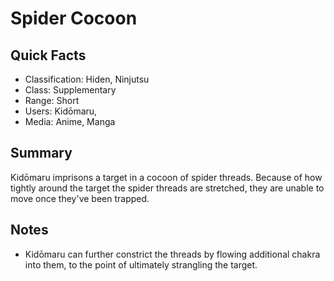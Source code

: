 # Spider Cocoon

## Quick Facts
- Classification: Hiden, Ninjutsu
- Class: Supplementary
- Range: Short
- Users: Kidōmaru,
- Media: Anime, Manga

## Summary
Kidōmaru imprisons a target in a cocoon of spider threads. Because of how tightly around the target the spider threads are stretched, they are unable to move once they've been trapped.

## Notes
- Kidōmaru can further constrict the threads by flowing additional chakra into them, to the point of ultimately strangling the target.
